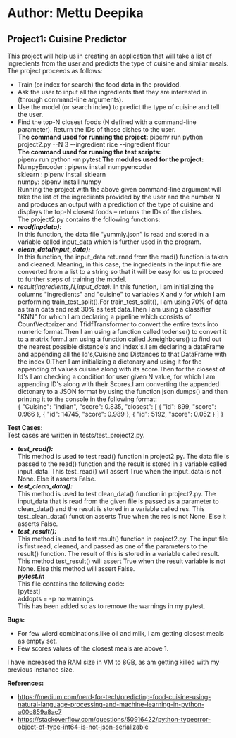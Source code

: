 # Author: Mettu Deepika  
## Project1: Cuisine Predictor  
This project will help us in creating an application that will take a list of ingredients from the user and predicts the type of cuisine and similar meals. The project proceeds as follows:  
- Train (or index for search) the food data in the provided.  
- Ask the user to input all the ingredients that they are interested in (through command-line arguments).  
- Use the model (or search index) to predict the type of cuisine and tell the user.  
- Find the top-N closest foods (N defined with a command-line parameter). Return the IDs of those dishes to the user.  
**The command used for running the project:** 
pipenv run python project2.py --N 3 --ingredient rice --ingredient flour  
**The command used for running the test scripts:**  
pipenv run python -m pytest
**The modules used for the project:**  
NumpyEncoder : pipenv install numpyencoder  
sklearn : pipenv install sklearn  
numpy: pipenv install numpy  
Running the project with the above given command-line argument will take the list of the ingredients provided by the user and the number  N and produces an output with a prediction of the type of cuisine and displays the top-N closest foods – returns the IDs of the dishes.  
The project2.py contains the following functions:  
- ***read(inpdata):***  
In this function, the data file “yummly.json” is read and stored in a variable called input_data which is further used in the program.  
- ***clean_data(input_data):***  
In this function, the input_data returned from the read() function is taken and cleaned. Meaning, in this case, the ingredients in the input file are converted from a list to a string so that it will be easy for us to proceed to further steps of training the model.  
- *result(ingredients,N,input_data):*
In this function, I am initializing the columns "ingredients" and "cuisine" to variables X and y for which I am performing train_test_split().For train_test_split(), I am using 70% of data as train data and rest 30% as test data.Then I am using a classifier "KNN" for which I am declaring a pipeline which consists of CountVectorizer and TfidfTransformer to convert the entire texts into numeric format.Then I am using a function called todense() to convert it to a matrix form.I am using a function called .kneighbours() to find out the nearest possible distance's and index's.I am declaring a dataFrame and appending all the Id's,Cuisine and Distances to that DataFrame with the index 0.Then I am initializing a dictonary and using it for the appending of values cuisine along with its score.Then for the closest of Id's I am checking a condition for user given N value, for which I am appending ID's along with their Scores.I am converting the appended dictonary to a JSON format by using the function json.dumps() and then printing it to the console in the following format:  
{
    "Cuisine": "indian",
    "score": 0.835,
    "closest": [
        {
            "id": 899,
            "score": 0.966
        },
        {
            "id": 14745,
            "score": 0.989
        },
        {
            "id": 5192,
            "score": 0.052
        }
    ]
}  

**Test Cases:**  
Test cases are written in tests/test_project2.py.  
- ***test_read():***  
This method is used to test read() function in project2.py. The data file is passed to the read() function and the result is stored in a variable called input_data. This test_read() will assert True when the input_data is not None. Else it asserts False.
- ***test_clean_data():***  
This method is used to test clean_data() function in project2.py. The input_data that is read from the given file is passed as a parameter to clean_data() and the result is stored in a variable called res. This test_clean_data() function asserts True when the res is not None. Else it asserts False.  
- ***test_result():***  
This method is used to test result() function in project2.py. The input file is first read, cleaned, and passed as one of the parameters to the result() function. The result of this is stored in a variable called result. This method test_result() will assert True when the result variable is not None. Else this method will assert False.  
***pytest.in***  
This file contains the following code:  
[pytest]  
addopts = -p no:warnings  
This has been added so as to remove the warnings in my pytest.  

**Bugs:**  
- For few wierd combinations,like oil and milk, I am getting closest meals as empty set.  
-  Few scores values of the closest meals are above 1.  

I have increased the RAM size in VM to 8GB, as am getting killed with my previous instance size.  

**References:**  
- https://medium.com/nerd-for-tech/predicting-food-cuisine-using-natural-language-processing-and-machine-learning-in-python-a00c859a8ac7  
- https://stackoverflow.com/questions/50916422/python-typeerror-object-of-type-int64-is-not-json-serializable  
